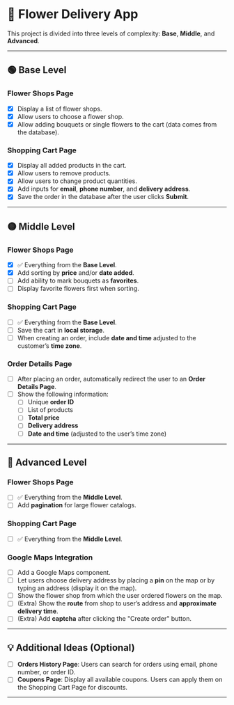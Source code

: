 # 🌸 Flower Delivery App

This project is divided into three levels of complexity: **Base**, **Middle**, and **Advanced**.  

---

## 🟢 Base Level

### Flower Shops Page
- [x] Display a list of flower shops.
- [x] Allow users to choose a flower shop.
- [x] Allow adding bouquets or single flowers to the cart (data comes from the database).

### Shopping Cart Page
- [x] Display all added products in the cart.
- [x] Allow users to remove products.
- [x] Allow users to change product quantities.
- [x] Add inputs for **email**, **phone number**, and **delivery address**.
- [x] Save the order in the database after the user clicks **Submit**.

---

## 🟡 Middle Level

### Flower Shops Page
- [x] ✅ Everything from the **Base Level**.
- [x] Add sorting by **price** and/or **date added**.
- [ ] Add ability to mark bouquets as **favorites**.
- [ ] Display favorite flowers first when sorting.

### Shopping Cart Page
- [ ] ✅ Everything from the **Base Level**.
- [ ] Save the cart in **local storage**.
- [ ] When creating an order, include **date and time** adjusted to the customer’s **time zone**.

### Order Details Page
- [ ] After placing an order, automatically redirect the user to an **Order Details Page**.
- [ ] Show the following information:
  - [ ] Unique **order ID**
  - [ ] List of products
  - [ ] **Total price**
  - [ ] **Delivery address**
  - [ ] **Date and time** (adjusted to the user’s time zone)

---

## 🔴 Advanced Level

### Flower Shops Page
- [ ] ✅ Everything from the **Middle Level**.
- [ ] Add **pagination** for large flower catalogs.

### Shopping Cart Page
- [ ] ✅ Everything from the **Middle Level**.

### Google Maps Integration
- [ ] Add a Google Maps component.
- [ ] Let users choose delivery address by placing a **pin** on the map or by typing an address (display it on the map).
- [ ] Show the flower shop from which the user ordered flowers on the map.
- [ ] (Extra) Show the **route** from shop to user’s address and **approximate delivery time**.
- [ ] (Extra) Add **captcha** after clicking the "Create order" button.

---

## 💡 Additional Ideas (Optional)

- [ ] **Orders History Page**: Users can search for orders using email, phone number, or order ID.
- [ ] **Coupons Page**: Display all available coupons. Users can apply them on the Shopping Cart Page for discounts.

---
